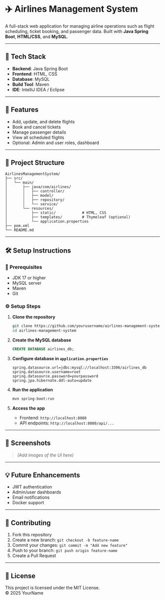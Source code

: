# ✈️ Airlines Management System

A full-stack web application for managing airline operations such as flight scheduling, ticket booking, and passenger data. Built with **Java Spring Boot**, **HTML/CSS**, and **MySQL**.

---

## 🔧 Tech Stack

- **Backend**: Java Spring Boot  
- **Frontend**: HTML, CSS  
- **Database**: MySQL  
- **Build Tool**: Maven  
- **IDE**: IntelliJ IDEA / Eclipse

---

## 🚀 Features

- Add, update, and delete flights
- Book and cancel tickets
- Manage passenger details
- View all scheduled flights
- Optional: Admin and user roles, dashboard

---

## 📁 Project Structure

```
AirlinesManagementSystem/
├── src/
│   └── main/
│       ├── java/com/airlines/
│       │   ├── controller/
│       │   ├── model/
│       │   ├── repository/
│       │   └── service/
│       └── resources/
│           ├── static/            # HTML, CSS
│           ├── templates/         # Thymeleaf (optional)
│           └── application.properties
├── pom.xml
└── README.md
```

---

## 🛠️ Setup Instructions

### 📌 Prerequisites

- JDK 17 or higher
- MySQL server
- Maven
- Git

### ⚙️ Setup Steps

1. **Clone the repository**
   ```bash
   git clone https://github.com/yourusername/airlines-management-system.git
   cd airlines-management-system
   ```

2. **Create the MySQL database**
   ```sql
   CREATE DATABASE airlines_db;
   ```

3. **Configure database in `application.properties`**
   ```properties
   spring.datasource.url=jdbc:mysql://localhost:3306/airlines_db
   spring.datasource.username=root
   spring.datasource.password=yourpassword
   spring.jpa.hibernate.ddl-auto=update
   ```

4. **Run the application**
   ```bash
   mvn spring-boot:run
   ```

5. **Access the app**
   - Frontend: `http://localhost:8080`
   - API endpoints: `http://localhost:8080/api/...`

---
## 📸 Screenshots

> *(Add images of the UI here)*

---

## 💡 Future Enhancements

- JWT authentication
- Admin/user dashboards
- Email notifications
- Docker support

---

## 🤝 Contributing

1. Fork this repository
2. Create a new branch: `git checkout -b feature-name`
3. Commit your changes: `git commit -m "Add new feature"`
4. Push to your branch: `git push origin feature-name`
5. Create a Pull Request

---

## 📄 License

This project is licensed under the MIT License.  
© 2025 YourName
